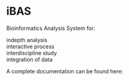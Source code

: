 # iBAS

Bioinformatics Analysis System for:  
  
indepth analysis  
interactive process  
interdiscipline study  
integration of data

A complete documentation can be found here:



